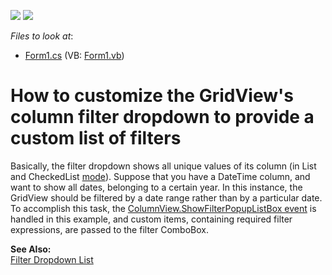 <!-- default badges list -->
[![](https://img.shields.io/badge/Open_in_DevExpress_Support_Center-FF7200?style=flat-square&logo=DevExpress&logoColor=white)](https://supportcenter.devexpress.com/ticket/details/E2169)
[![](https://img.shields.io/badge/📖_How_to_use_DevExpress_Examples-e9f6fc?style=flat-square)](https://docs.devexpress.com/GeneralInformation/403183)
<!-- default badges end -->
<!-- default file list -->
*Files to look at*:

* [Form1.cs](./CS/WindowsApplication1/Form1.cs) (VB: [Form1.vb](./VB/WindowsApplication1/Form1.vb))
<!-- default file list end -->
# How to customize the GridView's column filter dropdown to provide a custom list of filters


<p>Basically, the filter dropdown shows all unique values of its column (in List and CheckedList <a href="http://documentation.devexpress.com/#WindowsForms/DevExpressXtraGridColumnsFilterPopupModeEnumtopic">mode</a>). Suppose that you have a DateTime column, and want to show all dates, belonging to a certain year. In this instance, the GridView should be filtered by a date range rather than by a particular date.<br />
To accomplish this task, the <a href="ShowFilterPopupListBox">ColumnView.ShowFilterPopupListBox event</a> is handled in this example, and custom items, containing required filter expressions, are passed to the filter ComboBox.</p><p><strong>See Also:</strong><br />
<a href="http://documentation.devexpress.com/#WindowsForms/CustomDocument994">Filter Dropdown List</a></p>

<br/>


